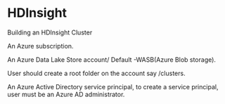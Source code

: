 # HDInsight
Building an HDInsight Cluster

An Azure subscription.

An Azure Data Lake Store account/ Default -WASB(Azure Blob storage).

User should create a root folder on the account say /clusters.

An Azure Active Directory service principal, to create a service principal, user must be an Azure AD administrator.
